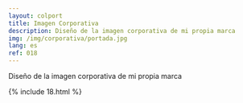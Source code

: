 ```yaml
---
layout: colport
title: Imagen Corporativa
description: Diseño de la imagen corporativa de mi propia marca
img: /img/corporativa/portada.jpg
lang: es
ref: 018
---
```


Diseño de la imagen corporativa de mi propia marca


{% include 18.html %}